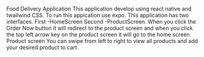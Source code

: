 Food Delivery Application 
   This application develop using react native and twailwind CSS.
   To run this appication use expo.
   This application has two interfaces. First -HomeScreen Second -ProductScreen.
    When you click the Order Now button it will redirect to the product screen and when you click the top left arrow key on the product screen it will go to the home screen.
    Product screen You can swipe from left to right to view all products and add your desired product to cart.
   
                                                               
